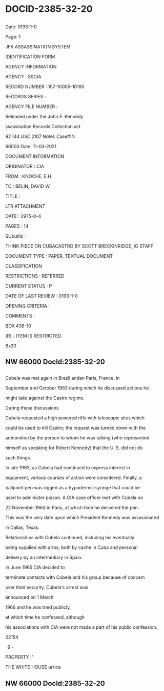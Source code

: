 # DOCID-2385-32-20

##
Date: 0193-1-0

Page: 1

JFK ASSASSINATION SYSTEM

IDENTIFICATION FORM

AGENCY INFORMATION

AGENCY : SSCIA

RECORD NUMBER : 157-10005-10195

RECORDS SERIES :

AGENCY FILE NUMBER :

Released under the John F. Kennedy

ssassination Records Collection act

92 (44 USC 2107 Notel. Case#:N

66000 Date: 11-03-2021

DOCUMENT INFORMATION

ORIGINATOR : CIA

FROM : KNOCHE, E.H.

TO : BELIN, DAVID W.

TITLE :

LTR ATTACHMENT

DATE : 2975-0-4

PAGES : 14

SUbutlls :

THINK PIECE ON CUBACASTRO BY SCOTT BRECKINRIDGE, IG STAFF

DOCUMENT TYPE : PAPER, TEXTUAL DOCUMENT

CLASSIFICATION

RESTRICTIONS : REFERRED

CURRENT STATUS : P

DATE OF LAST REVIEW : 0193-1-0

OPENING CRITERIA :

COMMENTS :

BOX 436-10

[R] - ITEM IS RESTRICTED.

Bx20

NW 66000 Docld:2385-32-20
---

##
Cubela was met again in Brazil andan Paris, France, in

September and October 1963 during which he discussed actions he

might take against the Castro regime.

During these discussions

Cubela requested a high powered rifle with telescopic sites which

could be used to kill Castro; the request was turned down with the

admonition by the person to whom he was talking (who represented

himself as speaking for Robert Kennedy) that the U. S. did not do

such things.

In late 1963, as Cubela had continued to express interest in

equipment, various courses of action were considered. Finally, a

ballpoint pen was rigged as a hypodermic syringe that could be

used to administer poison. A CIA case officer met with Cubela on

22 November 1963 in Paris, at which time he delivered the pen.

This was the very date upon which President Kennedy was assassinated

in Dallas, Texas.

Relationships with Cubela continued, including his eventually

being supplied with arms, both by cache in Cuba and personal

delivery by an intermediary in Spain.

In June 1965 CIA decided to

terminate contacts with Cubela and his group because of concem

over their security. Cubela's arrest was

announced on 1 March

1966 and he was tried publicly,

at which time he confessed, although

his associations with CIA were not made a part of his public confession.

02154

-9 -

PROPERTY !"

THE WHITE HOUSE urrica

NW 66000 Docld:2385-32-20
---

